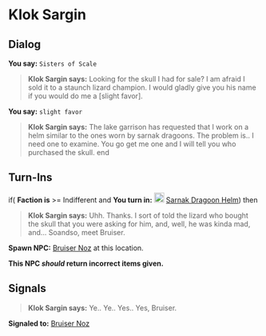 # Klok Sargin

## Dialog

**You say:** `Sisters of Scale`



>**Klok Sargin says:** Looking for the skull I had for sale? I am afraid I sold it to a staunch lizard champion. I would gladly give you his name if you would do me a [slight favor].

**You say:** `slight favor`



>**Klok Sargin says:** The lake garrison has requested that I work on a helm similar to the ones worn by sarnak dragoons. The problem is.. I need one to examine. You go get me one and I will tell you who purchased the skull.
end

## Turn-Ins





if( **Faction is** >= Indifferent and  **You turn in:** <img style="background:url(/static/icons/blank_slot.gif);width:20px;height:20px;" src="/static/icons/item_746.png" alt="" /> <a
                                href="/item/12761" data-url="12761" class="tooltip-link link">Sarnak Dragoon Helm</a>) then


>**Klok Sargin says:** Uhh. Thanks. I sort of told the lizard who bought the skull that you were asking for him, and, well, he was kinda mad, and... Soandso, meet Bruiser.


**Spawn NPC:**  [Bruiser Noz](/npc/85226) at this location.

**This NPC *should* return incorrect items given.**
 
## Signals

>**Klok Sargin says:** Ye.. Ye.. Yes.. Yes, Bruiser.

**Signaled to:**  [Bruiser Noz](/npc/85226)





